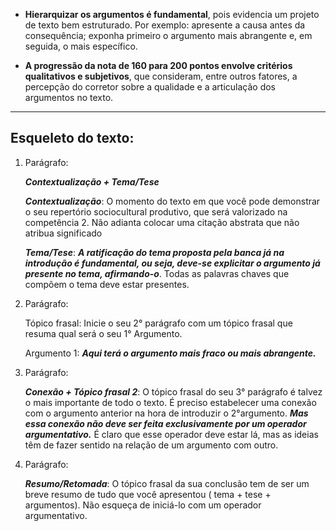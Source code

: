 - **Hierarquizar os argumentos é fundamental**, pois evidencia um projeto de texto bem estruturado. Por exemplo: apresente a causa antes da consequência; exponha primeiro o argumento mais abrangente e, em seguida, o mais específico.
    
- **A progressão da nota de 160 para 200 pontos envolve critérios qualitativos e subjetivos**, que consideram, entre outros fatores, a percepção do corretor sobre a qualidade e a articulação dos argumentos no texto.

---

## Esqueleto do texto:

1. Parágrafo: 

	***Contextualização + Tema/Tese***
	
	***Contextualização***: O momento do texto em que você pode demonstrar o seu repertório sociocultural produtivo, que será valorizado na competência 2. Não adianta colocar uma citação abstrata que não atribua significado

	***Tema/Tese***: ***A ratificação do tema proposta pela banca já na introdução é fundamental, ou seja, deve-se explicitar o argumento já presente no tema, afirmando-o***. Todas as palavras chaves que compõem o tema deve estar presentes.  


2. Parágrafo:

	Tópico frasal: Inicie o seu 2° parágrafo com um tópico frasal que resuma qual será o seu 1° Argumento. 

	Argumento 1: ***Aqui terá o argumento mais fraco ou mais abrangente.*** 

3. Parágrafo: 

	***Conexão + Tópico frasal 2***: O tópico frasal do seu 3° parágrafo é talvez o mais importante de todo o texto. É preciso estabelecer uma conexão com o argumento anterior na hora de introduzir o 2°argumento. ***Mas essa conexão não deve ser feita exclusivamente por um operador argumentativo.*** É claro que esse operador deve estar lá, mas as ideias têm de fazer sentido na relação de um argumento com outro. 

4. Parágrafo:

	***Resumo/Retomada***: O tópico frasal da sua conclusão tem de ser um breve resumo de tudo que você apresentou ( tema + tese + argumentos). Não esqueça de iniciá-lo com um operador argumentativo. 